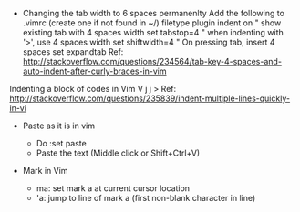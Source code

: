 * Changing the tab width to 6 spaces permanenlty
    Add the following to .vimrc (create one if not found in ~/)
        filetype plugin indent on
        " show existing tab with 4 spaces width
        set tabstop=4
        " when indenting with '>', use 4 spaces width
        set shiftwidth=4
        " On pressing tab, insert 4 spaces
        set expandtab
    Ref: http://stackoverflow.com/questions/234564/tab-key-4-spaces-and-auto-indent-after-curly-braces-in-vim  

Indenting a block of codes in Vim
    V j j >
    Ref: http://stackoverflow.com/questions/235839/indent-multiple-lines-quickly-in-vi      

* Paste as it is in vim
	* Do :set paste
	* Paste the text (Middle click or Shift+Ctrl+V)

* Mark in Vim
	* ma:	set mark a at current cursor location
	* 'a:	jump to line of mark a (first non-blank character in line) 
